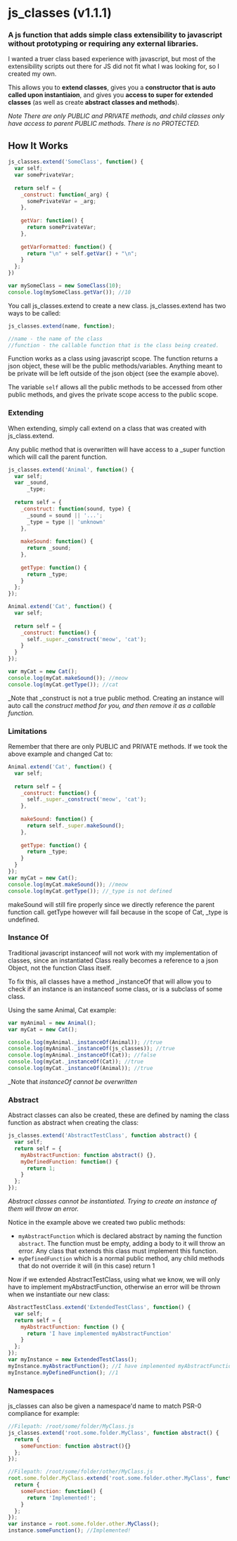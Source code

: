 # js_classes (v1.1.1)
### A js function that adds simple class extensibility to javascript without prototyping or requiring any external libraries.

I wanted a truer class based experience with javascript, but most of the extensibility scripts out there for JS did not fit what I was looking for, so I created my own.

This allows you to __extend classes__, gives you a __constructor that is auto called upon instantiaion__, and gives you __access to super for extended classes__ (as well as create __abstract classes and methods__).

_Note There are only PUBLIC and PRIVATE methods, and child classes only have access to parent PUBLIC methods.  There is no PROTECTED._

## How It Works

```javascript
js_classes.extend('SomeClass', function() {
  var self;
  var somePrivateVar;
  
  return self = {
    _construct: function(_arg) {
      somePrivateVar = _arg;
    },
    
    getVar: function() {
      return somePrivateVar;
    },
    
    getVarFormatted: function() {
      return "\n" + self.getVar() + "\n";
    }
  };
})

var mySomeClass = new SomeClass(10);
console.log(mySomeClass.getVar()); //10
```

You call js_classes.extend to create a new class.  js_classes.extend has two ways to be called:

```javascript
js_classes.extend(name, function);

//name - the name of the class
//function - the callable function that is the class being created.
```

Function works as a class using javascript scope.  The function returns a json object, these will be the public methods/variables.  Anything meant to be private will be left outside of the json object (see the example above).

The variable `self` allows all the public methods to be accessed from other public methods, and gives the private scope access to the public scope.

### Extending
When extending, simply call extend on a class that was created with js_class.extend.

Any public method that is overwritten will have access to a _super function which will call the parent function.

```javascript
js_classes.extend('Animal', function() {
  var self;
  var _sound,
      _type;
      
  return self = {
    _construct: function(sound, type) {
      _sound = sound || '...';
      _type = type || 'unknown'
    },
    
    makeSound: function() {
      return _sound;
    },
    
    getType: function() {
      return _type;
    }
  };
});

Animal.extend('Cat', function() {
  var self;
  
  return self = {
    _construct: function() {
      self._super._construct('meow', 'cat');
    }
  }
});

var myCat = new Cat();
console.log(myCat.makeSound()); //meow
console.log(myCat.getType()); //cat
```

_Note that _construct is not a true public method.  Creating an instance will auto call the _construct method for you, and then remove it as a callable function._

### Limitations
Remember that there are only PUBLIC and PRIVATE methods.  If we took the above example and changed Cat to:

```javascript
Animal.extend('Cat', function() {
  var self;
  
  return self = {
    _construct: function() {
      self._super._construct('meow', 'cat');
    },
    
    makeSound: function() {
      return self._super.makeSound();
    },
    
    getType: function() {
      return _type;
    }
  }
});
var myCat = new Cat();
console.log(myCat.makeSound()); //meow
console.log(myCat.getType()); //_type is not defined
```

makeSound will still fire properly since we directly reference the parent function call.  getType however will fail because in the scope of Cat, _type is undefined.

### Instance Of
Traditional javascript instanceof will not work with my implementation of classes, since an instantiated Class really becomes a reference to a json Object, not the function Class itself.

To fix this, all classes have a method _instanceOf that will allow you to check if an instance is an instanceof some class, or is a subclass of some class.

Using the same Animal, Cat example:

```javascript
var myAnimal = new Animal();
var myCat = new Cat();

console.log(myAnimal._instanceOf(Animal)); //true
console.log(myAnimal._instanceOf(js_classes)); //true
console.log(myAnimal._instanceOf(Cat)); //false
console.log(myCat._instanceOf(Cat)); //true
console.log(myCat._instanceOf(Animal)); //true
```

_Note that _instanceOf cannot be overwritten_

### Abstract
Abstract classes can also be created, these are defined by naming the class function as abstract when creating the class:

```javascript
js_classes.extend('AbstractTestClass', function abstract() {
  var self;
  return self = {
    myAbstractFunction: function abstract() {},
    myDefinedFunction: function() {
      return 1;
    }
  };
});
```

_Abstract classes cannot be instantiated.  Trying to create an instance of them will throw an error._

Notice in the example above we created two public methods:
  - `myAbstractFunction` which is declared abstract by naming the function `abstract`.  The function must be empty, adding a body to it will throw an error.  Any class that extends this class must implement this function.
  - `myDefinedFunction` which is a normal public method, any child methods that do not override it will (in this case) return 1

Now if we extended AbstractTestClass, using what we know, we will only have to implement myAbstractFunction, otherwise an error will be thrown when we instantiate our new class:

```javascript
AbstractTestClass.extend('ExtendedTestClass', function() {
  var self;
  return self = {
    myAbstractFunction: function () {
      return 'I have implemented myAbstractFunction'
    }
  };
});
var myInstance = new ExtendedTestClass();
myInstance.myAbstractFunction(); //I have implemented myAbstractFunction
myInstance.myDefinedFunction(); //1
```

### Namespaces

js_classes can also be given a namespace'd name to match PSR-0 compliance for example:
```javascript
//Filepath: /root/some/folder/MyClass.js
js_classes.extend('root.some.folder.MyClass', function abstract() {
  return {
    someFunction: function abstract(){}
  };
});
```
```javascript
//Filepath: /root/some/folder/other/MyClass.js
root.some.folder.MyClass.extend('root.some.folder.other.MyClass', function() {
  return {
    someFunction: function() {
      return 'Implemented!';
    }
  };
});
var instance = root.some.folder.other.MyClass();
instance.someFunction(); //Implemented!
```
